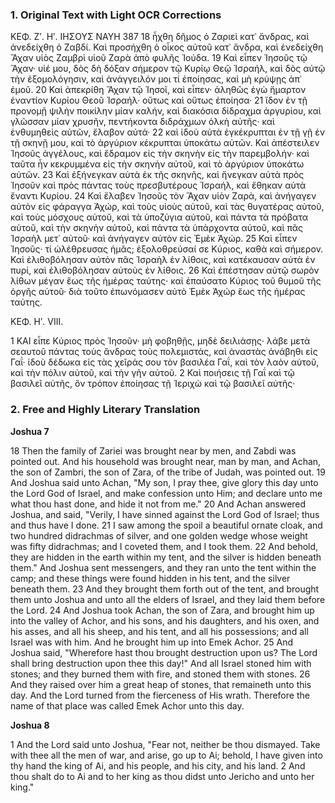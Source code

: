 ### 1. Original Text with Light OCR Corrections

ΚΕΦ. Ζʹ. Ηʹ. ΙΗΣΟΥΣ ΝΑΥΗ 387
18 ἦχθη δῆμος ὁ Ζαριεὶ κατ᾽ ἄνδρας, καὶ ἀνεδείχθη ὁ Ζαβδί. Καὶ
προσήχθη ὁ οἶκος αὐτοῦ κατ᾽ ἄνδρα, καὶ ἐνεδείχθη Ἄχαν υἱὸς
Ζαμβρὶ υἱοῦ Ζαρὰ ἀπὸ φυλῆς Ἰούδα.
19 Καὶ εἶπεν Ἰησοῦς τῷ Ἄχαν· υἱέ μου, δὸς δὴ δόξαν σήμερον τῷ Κυρίῳ
Θεῷ Ἰσραήλ, καὶ δὸς αὐτῷ τὴν ἐξομολόγησιν, καὶ ἀνάγγειλόν μοι τί ἐποίησας,
καὶ μὴ κρύψῃς ἀπ᾽ ἐμοῦ.
20 Καὶ ἀπεκρίθη Ἄχαν τῷ Ἰησοῖ, καὶ εἶπεν· ἀληθῶς ἐγὼ ἥμαρτον ἐναντίον
Κυρίου Θεοῦ Ἰσραήλ· οὕτως καὶ οὕτως ἐποίησα·
21 ἴδον ἐν τῇ προνομῇ ψιλὴν ποικίλην μίαν καλήν, καὶ διακόσια δίδραχμα
ἀργυρίου, καὶ γλῶσσαν μίαν χρυσῆν, πεντήκοντα διδράχμων ὁλκὴ αὐτῆς·
καὶ ἐνθυμηθεὶς αὐτῶν, ἔλαβον αὐτά·
22 καὶ ἰδοὺ αὐτὰ ἐγκέκρυπται ἐν τῇ γῇ ἐν τῇ σκηνῇ μου, καὶ τὸ ἀργύριον
κέκρυπται ὑποκάτω αὐτῶν. Καὶ ἀπέστειλεν Ἰησοῦς ἀγγέλους, καὶ ἔδραμον
εἰς τὴν σκηνὴν εἰς τὴν παρεμβολήν· καὶ ταῦτα ἦν κεκρυμμένα εἰς τὴν σκηνὴν
αὐτοῦ, καὶ τὸ ἀργύριον ὑποκάτω αὐτῶν.
23 Καὶ ἐξήνεγκαν αὐτὰ ἐκ τῆς σκηνῆς, καὶ ἤνεγκαν αὐτὰ πρὸς Ἰησοῦν
καὶ πρὸς πάντας τοὺς πρεσβυτέρους Ἰσραήλ, καὶ ἔθηκαν αὐτὰ ἔναντι Κυρίου.
24 Καὶ ἔλαβεν Ἰησοῦς τὸν Ἄχαν υἱὸν Ζαρὰ, καὶ ἀνήγαγεν αὐτὸν εἰς
φάραγγα Ἀχώρ, καὶ τοὺς υἱοὺς αὐτοῦ, καὶ τὰς θυγατέρας αὐτοῦ, καὶ τοὺς
μόσχους αὐτοῦ, καὶ τὰ ὑποζύγια αὐτοῦ, καὶ πάντα τὰ πρόβατα αὐτοῦ, καὶ τὴν
σκηνὴν αὐτοῦ, καὶ πάντα τὰ ὑπάρχοντα αὐτοῦ, καὶ πᾶς Ἰσραὴλ μετ᾽ αὐτοῦ·
καὶ ἀνήγαγεν αὐτὸν εἰς Ἐμὲκ Ἀχώρ.
25 Καὶ εἶπεν Ἰησοῦς· τί ὠλέθρευσας ἡμᾶς; ἐξολοθρεύσαί σε Κύριος, καθὰ
καὶ σήμερον. Καὶ ἐλιθοβόλησαν αὐτὸν πᾶς Ἰσραὴλ ἐν λίθοις, καὶ κατέκαυσαν
αὐτὰ ἐν πυρί, καὶ ἐλιθοβόλησαν αὐτοὺς ἐν λίθοις.
26 Καὶ ἐπέστησαν αὐτῷ σωρὸν λίθων μέγαν ἕως τῆς ἡμέρας ταύτης·
καὶ ἐπαύσατο Κύριος τοῦ θυμοῦ τῆς ὀργῆς αὐτοῦ· διὰ τοῦτο ἐπωνόμασεν
αὐτὸ Ἐμὲκ Ἀχώρ ἕως τῆς ἡμέρας ταύτης.

ΚΕΦ. Ηʹ. VIII.

1 ΚΑΙ εἶπε Κύριος πρὸς Ἰησοῦν· μὴ φοβηθῇς, μηδὲ δειλιάσῃς· λάβε μετὰ
σεαυτοῦ πάντας τοὺς ἄνδρας τοὺς πολεμιστάς, καὶ ἀναστὰς ἀνάβηθι εἰς Γαΐ·
ἰδοὺ δέδωκα εἰς τὰς χεῖράς σου τὸν βασιλέα Γαΐ, καὶ τὸν λαὸν αὐτοῦ, καὶ τὴν
πόλιν αὐτοῦ, καὶ τὴν γῆν αὐτοῦ.
2 Καὶ ποιήσεις τῇ Γαΐ καὶ τῷ βασιλεῖ αὐτῆς, ὃν τρόπον ἐποίησας τῇ
Ἱεριχὼ καὶ τῷ βασιλεῖ αὐτῆς·

### 2. Free and Highly Literary Translation

**Joshua 7**

18 Then the family of Zariei was brought near by men, and Zabdi was pointed out.
And his household was brought near, man by man, and Achan, the son of Zambri,
the son of Zara, of the tribe of Judah, was pointed out.
19 And Joshua said unto Achan, "My son, I pray thee, give glory this day
unto the Lord God of Israel, and make confession unto Him;
and declare unto me what thou hast done, and hide it not from me."
20 And Achan answered Joshua, and said, "Verily, I have sinned against
the Lord God of Israel; thus and thus have I done.
21 I saw among the spoil a beautiful ornate cloak, and two hundred didrachmas of silver,
and one golden wedge whose weight was fifty didrachmas;
and I coveted them, and I took them.
22 And behold, they are hidden in the earth within my tent,
and the silver is hidden beneath them."
And Joshua sent messengers, and they ran unto the tent within the camp;
and these things were found hidden in his tent, and the silver beneath them.
23 And they brought them forth out of the tent, and brought them unto Joshua
and unto all the elders of Israel, and they laid them before the Lord.
24 And Joshua took Achan, the son of Zara, and brought him up into the valley of Achor,
and his sons, and his daughters, and his oxen, and his asses, and all his sheep,
and his tent, and all his possessions; and all Israel was with him.
And he brought him up into Emek Achor.
25 And Joshua said, "Wherefore hast thou brought destruction upon us?
The Lord shall bring destruction upon thee this day!"
And all Israel stoned him with stones; and they burned them with fire,
and stoned them with stones.
26 And they raised over him a great heap of stones, that remaineth unto this day.
And the Lord turned from the fierceness of His wrath.
Therefore the name of that place was called Emek Achor unto this day.

**Joshua 8**

1 And the Lord said unto Joshua, "Fear not, neither be thou dismayed.
Take with thee all the men of war, and arise, go up to Ai;
behold, I have given into thy hand the king of Ai, and his people,
and his city, and his land.
2 And thou shalt do to Ai and to her king as thou didst unto Jericho
and unto her king."